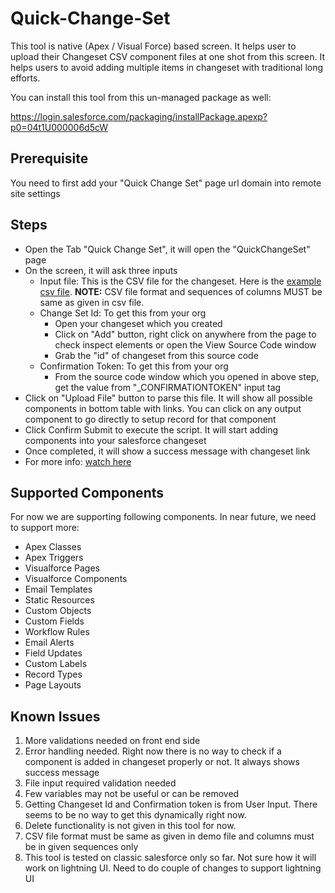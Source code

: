 # Quick-Change-Set
This tool is native (Apex / Visual Force) based screen. It helps user to upload their Changeset CSV component files at one shot from this screen. It helps users to avoid adding multiple items in changeset with traditional long efforts.

You can install this tool from this un-managed package as well:

https://login.salesforce.com/packaging/installPackage.apexp?p0=04t1U000006d5cW

## Prerequisite
You need to first add your "Quick Change Set" page url domain into remote site settings

## Steps
* Open the Tab "Quick Change Set", it will open the "QuickChangeSet" page
* On the screen, it will ask three inputs
  * Input file: This is the CSV file for the changeset. Here is the [example csv file](https://github.com/ibirds-github/Quick-Change-Set/blob/master/csv-example.csv "example csv file"). 
  **NOTE:** CSV file format and sequences of columns MUST be same as given in csv file.
  * Change Set Id: To get this from your org
    * Open your changeset which you created
    * Click on "Add" button, right click on anywhere from the page to check inspect elements or open the View Source Code window
    * Grab the "id" of changeset from this source code
  * Confirmation Token: To get this from your org
    * From the source code window which you opened in above step, get the value from "_CONFIRMATIONTOKEN" input tag
* Click on "Upload File" button to parse this file. It will show all possible components in bottom table with links. You can click on any output component to go directly to setup record for that component
* Click Confirm Submit to execute the script. It will start adding components into your salesforce changeset
* Once completed, it will show a success message with changeset link
* For more info: [watch here](https://www.youtube.com/watch?v=20f6IIyZNbE)

## Supported Components
For now we are supporting following components. In near future, we need to support more:
* Apex Classes
* Apex Triggers
* Visualforce Pages
* Visualforce Components
* Email Templates
* Static Resources
* Custom Objects
* Custom Fields
* Workflow Rules
* Email Alerts
* Field Updates
* Custom Labels
* Record Types
* Page Layouts


## Known Issues
1. More validations needed on front end side
2. Error handling needed. Right now there is no way to check if a component is added in changeset properly or not. It always shows success message
3. File input required validation needed
4. Few variables may not be useful or can be removed
5. Getting Changeset Id and Confirmation token is from User Input. There seems to be no way to get this dynamically right now.
6. Delete functionality is not given in this tool for now.
7. CSV file format must be same as given in demo file and columns must be in given sequences only
8. This tool is tested on classic salesforce only so far. Not sure how it will work on lightning UI. Need to do couple of changes to support lightning UI
